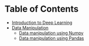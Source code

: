 
Table of Contents
=================
* [Introduction to Deep Learning](https://github.com/purvasingh96/Deep-learning-with-neural-networks/tree/master/d2l_ai/ch_1_Introduction) 
* [Data Manipulation](https://github.com/purvasingh96/Deep-learning-with-neural-networks/tree/master/d2l_ai/ch_2_data_manipulation)
  * [Data manipulation using Numpy](https://github.com/purvasingh96/Deep-learning-with-neural-networks/tree/master/d2l_ai/ch_2_data_manipulation/Numpy)
  * [Data manipulation using Pandas](https://github.com/purvasingh96/Deep-learning-with-neural-networks/tree/master/d2l_ai/ch_2_data_manipulation/Pandas)
